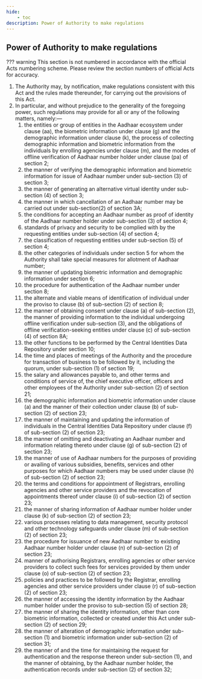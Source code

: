 ```yaml
---
hide:
    - toc
description: Power of Authority to make regulations
---
```


## Power of Authority to make regulations

??? warning
    This section is not numbered in accordance with the official Acts numbering scheme. Please review the section numbers of official Acts for accuracy.

1. The Authority may, by notification, make regulations consistent with this Act and the rules made thereunder, for carrying out the provisions of this Act.
2. In particular, and without prejudice to the generality of the foregoing power, such regulations may provide for all or any of the following matters, namely:—
    1. the entities or group of entities in the Aadhaar ecosystem under clause (aa), the biometric information under clause (g) and the demographic information under clause (k), the process of collecting demographic information and biometric information from the individuals by enrolling agencies under clause (m), and the modes of offline verification of Aadhaar number holder under clause (pa) of section 2;
    2. the manner of verifying the demographic information and biometric information for issue of Aadhaar number under sub-section (3) of section 3;
    3. the manner of generating an alternative virtual identity under sub-section (4) of section 3;
    4. the manner in which cancellation of an Aadhaar number may be carried out under sub-section(2) of section 3A;
    5. the conditions for accepting an Aadhaar number as proof of identity of the Aadhaar number holder under sub-section (3) of section 4;
    6. standards of privacy and security to be complied with by the requesting entities under sub-section (4) of section 4;
    7. the classification of requesting entities under sub-section (5) of section 4;
    8. the other categories of individuals under section 5 for whom the Authority shall take special measures for allotment of Aadhaar number;
    9. the manner of updating biometric information and demographic information under section 6;
    10. the procedure for authentication of the Aadhaar number under section 8;
    11. the alternate and viable means of identification of individual under the proviso to clause (b) of sub-section (2) of section 8;
    12. the manner of obtaining consent under clause (a) of sub-section (2), the manner of providing information to the individual undergoing offline verification under sub-section (3), and the obligations of offline verification-seeking entities under clause (c) of sub-section (4) of section 8A;
    13. the other functions to be performed by the Central Identities Data Repository under section 10;
    14. the time and places of meetings of the Authority and the procedure for transaction of business to be followed by it, including the quorum, under sub-section (1) of section 19;
    15. the salary and allowances payable to, and other terms and conditions of service of, the chief executive officer, officers and other employees of the Authority under sub-section (2) of section 21;
    16. the demographic information and biometric information under clause (a) and the manner of their collection under clause (b) of sub-section (2) of section 23;
    17. the manner of maintaining and updating the information of individuals in the Central Identities Data Repository under clause (f) of sub-section (2) of section 23;
    18. the manner of omitting and deactivating an Aadhaar number and information relating thereto under clause (g) of sub-section (2) of section 23;
    19. the manner of use of Aadhaar numbers for the purposes of providing or availing of various subsidies, benefits, services and other purposes for which Aadhaar numbers may be used under clause (h) of sub-section (2) of section 23;
    20. the terms and conditions for appointment of Registrars, enrolling agencies and other service providers and the revocation of appointments thereof under clause (i) of sub-section (2) of section 23;
    21. the manner of sharing information of Aadhaar number holder under clause (k) of sub-section (2) of section 23;
    22. various processes relating to data management, security protocol and other technology safeguards under clause (m) of sub-section (2) of section 23;
    23. the procedure for issuance of new Aadhaar number to existing Aadhaar number holder under clause (n) of sub-section (2) of section 23;
    24. manner of authorising Registrars, enrolling agencies or other service providers to collect such fees for services provided by them under clause (o) of sub-section (2) of section 23;
    25. policies and practices to be followed by the Registrar, enrolling agencies and other service providers under clause (r) of sub-section (2) of section 23;
    26. the manner of accessing the identity information by the Aadhaar number holder under the proviso to sub-section (5) of section 28;
    27. the manner of sharing the identity information, other than core biometric information, collected or created under this Act under sub-section (2) of section 29;
    28. the manner of alteration of demographic information under sub-section (1) and biometric information under sub-section (2) of section 31;
    29. the manner of and the time for maintaining the request for authentication and the response thereon under sub-section (1), and the manner of obtaining, by the Aadhaar number holder, the authentication records under sub-section (2) of section 32;
